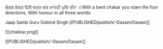 ਚੱਕ੍ਰ ਬੱਕ੍ਰ ਫਿਰੈ ਚਤੁਰ ਚਕ ਮਾਨਹੀ ਪੁਰਿ ਤੀਨ ॥ 
With a bent chakar you roam the four directions,
With honour in all three worlds 

Jaap Sahib
Guru Gobind Singh 
[[PUBLISHED/publish/-Dasam/Dasam]]

![[chakkar.png]]

[[PUBLISHED/publish/-Dasam/Dasam]]
